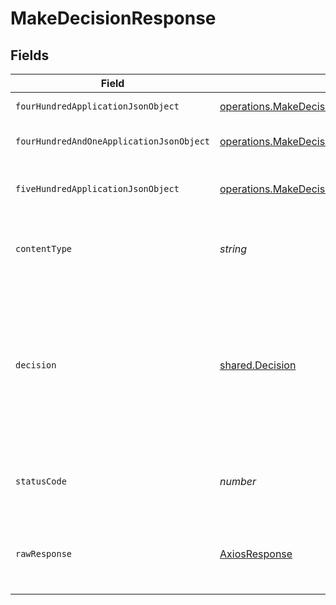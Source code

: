 # MakeDecisionResponse


## Fields

| Field                                                                                                                                      | Type                                                                                                                                       | Required                                                                                                                                   | Description                                                                                                                                |
| ------------------------------------------------------------------------------------------------------------------------------------------ | ------------------------------------------------------------------------------------------------------------------------------------------ | ------------------------------------------------------------------------------------------------------------------------------------------ | ------------------------------------------------------------------------------------------------------------------------------------------ |
| `fourHundredApplicationJsonObject`                                                                                                         | [operations.MakeDecisionResponseBody](../../models/operations/makedecisionresponsebody.md)                                                 | :heavy_minus_sign:                                                                                                                         | The request is malformed<br/>                                                                                                              |
| `fourHundredAndOneApplicationJsonObject`                                                                                                   | [operations.MakeDecisionPolicyManagementResponseBody](../../models/operations/makedecisionpolicymanagementresponsebody.md)                 | :heavy_minus_sign:                                                                                                                         | The request is unauthorized<br/>                                                                                                           |
| `fiveHundredApplicationJsonObject`                                                                                                         | [operations.MakeDecisionPolicyManagementResponseResponseBody](../../models/operations/makedecisionpolicymanagementresponseresponsebody.md) | :heavy_minus_sign:                                                                                                                         | Something unexpected happened on the server.                                                                                               |
| `contentType`                                                                                                                              | *string*                                                                                                                                   | :heavy_check_mark:                                                                                                                         | HTTP response content type for this operation                                                                                              |
| `decision`                                                                                                                                 | [shared.Decision](../../models/shared/decision.md)                                                                                         | :heavy_minus_sign:                                                                                                                         | Decision rendered by applying the policy against the provided data. Response will be modeled by the data and rego processed.               |
| `statusCode`                                                                                                                               | *number*                                                                                                                                   | :heavy_check_mark:                                                                                                                         | HTTP response status code for this operation                                                                                               |
| `rawResponse`                                                                                                                              | [AxiosResponse](https://axios-http.com/docs/res_schema)                                                                                    | :heavy_minus_sign:                                                                                                                         | Raw HTTP response; suitable for custom response parsing                                                                                    |